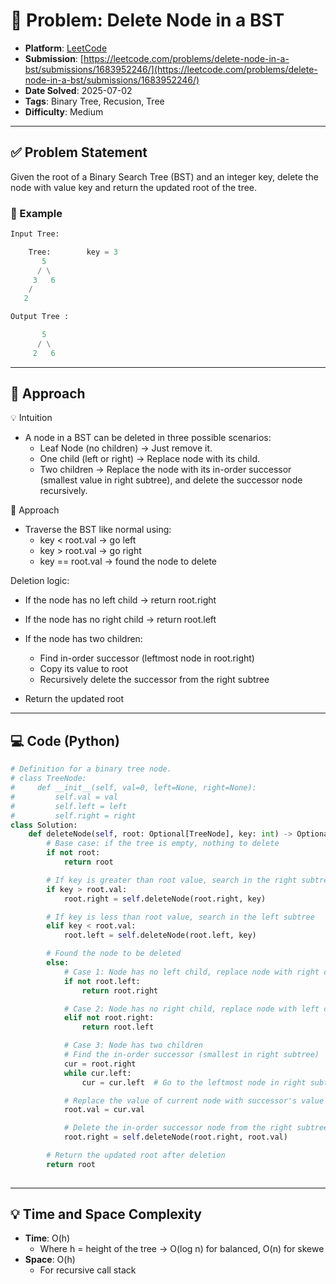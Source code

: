 # 🧲 Problem: Delete Node in a BST

- **Platform**: [LeetCode](https://leetcode.com/problems/delete-node-in-a-bst/description/)
- **Submission**: [https://leetcode.com/problems/delete-node-in-a-bst/submissions/1683952246/](https://leetcode.com/problems/delete-node-in-a-bst/submissions/1683952246/)
- **Date Solved**: 2025-07-02
- **Tags**: Binary Tree, Recusion, Tree
- **Difficulty**: Medium

---

## ✅ Problem Statement
Given the root of a Binary Search Tree (BST) and an integer key, delete the node with value key and return the updated root of the tree.
### 📌 Example
```python
Input Tree:

    Tree:        key = 3
       5
      / \
     3   6
    /
   2

Output Tree :

       5
      / \
     2   6


```
---

## 🚀 Approach
💡 Intuition
- A node in a BST can be deleted in three possible scenarios:
   - Leaf Node (no children) → Just remove it.
   - One child (left or right) → Replace node with its child.
   - Two children → Replace the node with its in-order successor (smallest value in right subtree), and delete the successor node recursively.

👣 Approach
- Traverse the BST like normal using:
   - key < root.val → go left
   - key > root.val → go right
   - key == root.val → found the node to delete

Deletion logic:
   - If the node has no left child → return root.right
   - If the node has no right child → return root.left
   - If the node has two children:
      - Find in-order successor (leftmost node in root.right)
      - Copy its value to root
      - Recursively delete the successor from the right subtree

- Return the updated root


---

## 💻 Code (Python)

```python
# Definition for a binary tree node.
# class TreeNode:
#     def __init__(self, val=0, left=None, right=None):
#         self.val = val
#         self.left = left
#         self.right = right
class Solution:
    def deleteNode(self, root: Optional[TreeNode], key: int) -> Optional[TreeNode]:
        # Base case: if the tree is empty, nothing to delete
        if not root:
            return root

        # If key is greater than root value, search in the right subtree
        if key > root.val:
            root.right = self.deleteNode(root.right, key)

        # If key is less than root value, search in the left subtree
        elif key < root.val:
            root.left = self.deleteNode(root.left, key)

        # Found the node to be deleted
        else:
            # Case 1: Node has no left child, replace node with right child
            if not root.left:
                return root.right

            # Case 2: Node has no right child, replace node with left child
            elif not root.right:
                return root.left

            # Case 3: Node has two children
            # Find the in-order successor (smallest in right subtree)
            cur = root.right
            while cur.left:
                cur = cur.left  # Go to the leftmost node in right subtree

            # Replace the value of current node with successor's value
            root.val = cur.val

            # Delete the in-order successor node from the right subtree
            root.right = self.deleteNode(root.right, root.val)

        # Return the updated root after deletion
        return root
   
```

---

## 💡 Time and Space Complexity
- **Time**: O(h)
    - Where h = height of the tree → O(log n) for balanced, O(n) for skewe
- **Space**: O(h)
    - For recursive call stack
